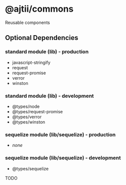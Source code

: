 # @ajtii/commons

Reusable components

## Optional Dependencies

### standard module (lib) - production

- javascript-stringify
- request
- request-promise
- verror
- winston

### standard module (lib) - development

- @types/node
- @types/request-promise
- @types/verror
- @types/winston

### sequelize module (lib/sequelize) - production

- *none*

### sequelize module (lib/sequelize) - development

- @types/sequelize

TODO
